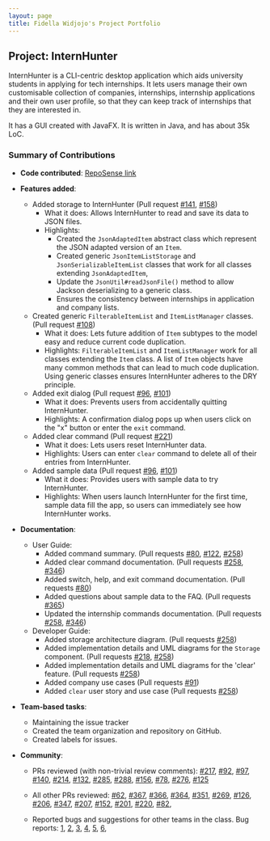 ```yaml
---
layout: page
title: Fidella Widjojo's Project Portfolio
---
```


## Project: InternHunter

InternHunter is a CLI-centric desktop application which aids university students in applying for tech internships.
It lets users manage their own customisable collection of companies, internships, internship applications and their 
own user profile, so that they can keep track of internships that they are interested in.

It has a GUI created with JavaFX. It is written in Java, and has about 35k LoC.

### Summary of Contributions

* **Code contributed**: [RepoSense link](https://nus-cs2103-ay2021s1.github.io/tp-dashboard/#search=ZoroarkDarkrai&sort=groupTitle&sortWithin=title&since=2020-08-14&timeframe=commit&mergegroup=&groupSelect=groupByRepos&breakdown=false)

* **Features added**:
  * Added storage to InternHunter (Pull request [\#141](https://github.com/AY2021S1-CS2103T-T15-4/tp/pull/141), [\#158](https://github.com/AY2021S1-CS2103T-T15-4/tp/pull/158))
    * What it does: Allows InternHunter to read and save its data to JSON files.
    * Highlights:
      * Created the `JsonAdaptedItem` abstract class which represent the JSON adapted version of an `Item`.
      * Created generic `JsonItemListStorage` and `JsonSerializableItemList` classes that work for all classes extending `JsonAdaptedItem`,
      * Update the `JsonUtil#readJsonFile()` method to allow Jackson deserializing to a generic class.
      * Ensures the consistency between internships in application and company lists.
  * Created generic `FilterableItemList` and `ItemListManager` classes. (Pull request [\#108](https://github.com/AY2021S1-CS2103T-T15-4/tp/pull/108))
    * What it does: Lets future addition of `Item` subtypes to the model easy and reduce current code duplication.
    * Highlights: `FilterableItemList` and `ItemListManager` work for all classes extending the `Item` class. A list of 
    `Item` objects have many common methods that can lead to much code duplication. Using generic classes ensures InternHunter
    adheres to the DRY principle.
  * Added exit dialog  (Pull request [\#96](https://github.com/AY2021S1-CS2103T-T15-4/tp/pull/96), [\#101](https://github.com/AY2021S1-CS2103T-T15-4/tp/pull/101))
    * What it does: Prevents users from accidentally quitting InternHunter.
    * Highlights: A confirmation dialog pops up when users click on the "x" button or enter the `exit` command.
  * Added clear command (Pull request [\#221](https://github.com/AY2021S1-CS2103T-T15-4/tp/pull/221))
    * What it does: Lets users reset InternHunter data.
    * Highlights: Users can enter `clear` command to delete all of their entries from InternHunter.
  * Added sample data (Pull request [\#96](https://github.com/AY2021S1-CS2103T-T15-4/tp/pull/96), [\#101](https://github.com/AY2021S1-CS2103T-T15-4/tp/pull/101))
      * What it does: Provides users with sample data to try InternHunter.
      * Highlights: When users launch InternHunter for the first time, sample data fill the app, so users can immediately see how InternHunter works.

* **Documentation**:
  * User Guide:
    * Added command summary. (Pull requests [\#80](https://github.com/AY2021S1-CS2103T-T15-4/tp/pull/80), 
        [\#122](https://github.com/AY2021S1-CS2103T-T15-4/tp/pull/122), [\#258](https://github.com/AY2021S1-CS2103T-T15-4/tp/pull/258))
    * Added clear command documentation. (Pull requests [\#258](https://github.com/AY2021S1-CS2103T-T15-4/tp/pull/258), 
    [\#346](https://github.com/AY2021S1-CS2103T-T15-4/tp/pull/346))
    * Added switch, help, and exit command documentation. (Pull requests [\#80](https://github.com/AY2021S1-CS2103T-T15-4/tp/pull/80))
    * Added questions about sample data to the FAQ. (Pull requests [\#365](https://github.com/AY2021S1-CS2103T-T15-4/tp/pull/365))
    * Updated the internship commands documentation.  (Pull requests [\#258](https://github.com/AY2021S1-CS2103T-T15-4/tp/pull/258),
    [\#346](https://github.com/AY2021S1-CS2103T-T15-4/tp/pull/346))
  * Developer Guide:
    * Added storage architecture diagram. (Pull requests [\#258](https://github.com/AY2021S1-CS2103T-T15-4/tp/pull/258))
    * Added implementation details and UML diagrams for the `Storage` component. (Pull requests  [\#218](https://github.com/AY2021S1-CS2103T-T15-4/tp/pull/218), [\#258](https://github.com/AY2021S1-CS2103T-T15-4/tp/pull/258))
    * Added implementation details and UML diagrams for the 'clear' feature. (Pull requests [\#258](https://github.com/AY2021S1-CS2103T-T15-4/tp/pull/258))
    * Added company use cases (Pull requests [#91](https://github.com/AY2021S1-CS2103T-T15-4/tp/pull/91))
    * Added `clear` user story and use case (Pull requests [\#258](https://github.com/AY2021S1-CS2103T-T15-4/tp/pull/258))

* **Team-based tasks**:
  * Maintaining the issue tracker
  * Created the team organization and repository on GitHub.
  * Created labels for issues.

* **Community**:
  * PRs reviewed (with non-trivial review comments): 
   [\#217](https://github.com/AY2021S1-CS2103T-T15-4/tp/pull/217), [\#92](https://github.com/AY2021S1-CS2103T-T15-4/tp/pull/92),
   [\#97](https://github.com/AY2021S1-CS2103T-T15-4/tp/pull/97), [\#140](https://github.com/AY2021S1-CS2103T-T15-4/tp/pull/140),
   [\#214](https://github.com/AY2021S1-CS2103T-T15-4/tp/pull/214), [\#132](https://github.com/AY2021S1-CS2103T-T15-4/tp/pull/132),
   [\#285](https://github.com/AY2021S1-CS2103T-T15-4/tp/pull/285), [\#288](https://github.com/AY2021S1-CS2103T-T15-4/tp/pull/288),
   [\#156](https://github.com/AY2021S1-CS2103T-T15-4/tp/pull/156), [\#78](https://github.com/AY2021S1-CS2103T-T15-4/tp/pull/78),
   [\#276](https://github.com/AY2021S1-CS2103T-T15-4/tp/pull/276), [\#125](https://github.com/AY2021S1-CS2103T-T15-4/tp/pull/125)
  * All other PRs reviewed: [\#62](https://github.com/AY2021S1-CS2103T-T15-4/tp/pull/62), 
  [\#367](https://github.com/AY2021S1-CS2103T-T15-4/tp/pull/367), [\#366](https://github.com/AY2021S1-CS2103T-T15-4/tp/pull/366),
  [\#364](https://github.com/AY2021S1-CS2103T-T15-4/tp/pull/364), [\#351](https://github.com/AY2021S1-CS2103T-T15-4/tp/pull/351),
  [\#269](https://github.com/AY2021S1-CS2103T-T15-4/tp/pull/269), [\#126](https://github.com/AY2021S1-CS2103T-T15-4/tp/pull/126),
  [\#206](https://github.com/AY2021S1-CS2103T-T15-4/tp/pull/206), [\#347](https://github.com/AY2021S1-CS2103T-T15-4/tp/pull/347),
  [\#207](https://github.com/AY2021S1-CS2103T-T15-4/tp/pull/207), [\#152](https://github.com/AY2021S1-CS2103T-T15-4/tp/pull/152),
  [\#201](https://github.com/AY2021S1-CS2103T-T15-4/tp/pull/201), [\#220](https://github.com/AY2021S1-CS2103T-T15-4/tp/pull/220),
  [\#82](https://github.com/AY2021S1-CS2103T-T15-4/tp/pull/82), 
  
  * Reported bugs and suggestions for other teams in the class. Bug reports:
  [1](https://github.com/AY2021S1-CS2103T-T17-2/tp/issues/113), [2](https://github.com/AY2021S1-CS2103T-T17-2/tp/issues/114), 
  [3](https://github.com/AY2021S1-CS2103T-T17-2/tp/issues/115), [4](https://github.com/AY2021S1-CS2103T-T17-2/tp/issues/116), 
  [5](https://github.com/AY2021S1-CS2103T-T17-2/tp/issues/117), [6](https://github.com/AY2021S1-CS2103T-T09-3/tp/issues/245), 

